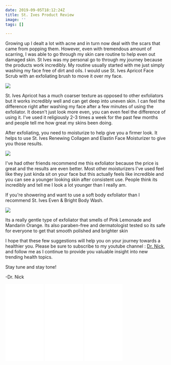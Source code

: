 ```yaml
---
date: 2019-09-05T18:12:24Z
title: St. Ives Product Review
image: ''
tags: []

---
```

Growing up I dealt a lot with acne and in turn now deal with the scars that came from popping them. However, even with tremendous amount of scarring, I was able to go through my skin care routine to help even out damaged skin. St Ives was my personal go to through my journey because the products work incredibly. My routine usually started with me just simply washing my face free of dirt and oils. I would use St. Ives Apricot Face Scrub with an exfoliating brush to move it over my face.

<a href="https://www.amazon.com/St-Ives-Apricot-Blemish-Control/dp/B00OQQM1MY/ref=as_li_ss_il?ie=UTF8&linkCode=li3&tag=commoncentsan-20&linkId=35280d6a6c15573deb36e0fad8a41f6b&language=en_US" target="_blank"><img border="0" src="//ws-na.amazon-adsystem.com/widgets/q?_encoding=UTF8&ASIN=B00OQQM1MY&Format=_SL250_&ID=AsinImage&MarketPlace=US&ServiceVersion=20070822&WS=1&tag=commoncentsan-20&language=en_US" ></a><img src="https://ir-na.amazon-adsystem.com/e/ir?t=commoncentsan-20&language=en_US&l=li3&o=1&a=B00OQQM1MY" width="1" height="1" border="0" alt="" style="border:none !important; margin:0px !important;" />

St. Ives Apricot has a much coarser texture as opposed to other exfoliators but it works incredibly well and can get deep into uneven skin. I can feel the difference right after washing my face after a few minutes of using the exfoliator. It doesn't just look more even, you can even feel the difference of using it. I've used it religiously 2-3 times a week for the past few months and people tell me how great my skins been doing.

After exfoliating, you need to moisturize to help give you a firmer look. It helps to use St. Ives Renewing Collagen and Elastin Face Moisturizer to give you those results.

<a href="https://www.amazon.com/Ives-Collagen-Elastin-Moisturizer-Timeless/dp/B00FS7MS0K/ref=as_li_ss_il?ie=UTF8&linkCode=li3&tag=commoncentsan-20&linkId=ec3713a68792c00cef5904f7d4223e71&language=en_US" target="_blank"><img border="0" src="//ws-na.amazon-adsystem.com/widgets/q?_encoding=UTF8&ASIN=B00FS7MS0K&Format=_SL250_&ID=AsinImage&MarketPlace=US&ServiceVersion=20070822&WS=1&tag=commoncentsan-20&language=en_US" ></a><img src="https://ir-na.amazon-adsystem.com/e/ir?t=commoncentsan-20&language=en_US&l=li3&o=1&a=B00FS7MS0K" width="1" height="1" border="0" alt="" style="border:none !important; margin:0px !important;" />

I've had other friends recommend me this exfoliator because the price is great and the results are even better. Most other moisturizers I've used feel like they just kinda sit on your face but this actually feels like incredible and you can see a younger looking skin after consistent use. People think its incredibly and tell me I look a lot younger than I really am.

If you're showering and want to use a soft body exfoliator than I recommend St. Ives Even & Bright Body Wash.

<a href="https://www.amazon.com/Ives-Bright-Lemon-Mandarin-Orange/dp/B00QVIS6II/ref=as_li_ss_il?ie=UTF8&linkCode=li3&tag=commoncentsan-20&linkId=576e7d62f1cf0a60bb2b88febb7fd304&language=en_US" target="_blank"><img border="0" src="//ws-na.amazon-adsystem.com/widgets/q?_encoding=UTF8&ASIN=B00QVIS6II&Format=_SL250_&ID=AsinImage&MarketPlace=US&ServiceVersion=20070822&WS=1&tag=commoncentsan-20&language=en_US" ></a><img src="https://ir-na.amazon-adsystem.com/e/ir?t=commoncentsan-20&language=en_US&l=li3&o=1&a=B00QVIS6II" width="1" height="1" border="0" alt="" style="border:none !important; margin:0px !important;" />

Its a really gentle type of exfoliator that smells of Pink Lemonade and Mandarin Orange. Its also paraben-free and dermatologist tested so its safe for everyone to get that smooth polished and brighter skin

I hope that these few suggestions will help you on your journey towards a healthier you. Please be sure to subscribe to my youtube channel : <a href="https://www.youtube.com/channel/UCsHqu8IYwBjNLYk2MrNIxuw">Dr. Nick</a>, and follow me as I continue to provide you valuable insight into new trending health topics.

Stay tune and stay tone!

\-Dr. Nick
<iframe style="width:120px;height:240px;" marginwidth="0" marginheight="0" scrolling="no" frameborder="0" src="//ws-na.amazon-adsystem.com/widgets/q?ServiceVersion=20070822&OneJS=1&Operation=GetAdHtml&MarketPlace=US&source=ss&ref=as_ss_li_til&ad_type=product_link&tracking_id=commoncentsan-20&language=en_US&marketplace=amazon&region=US&placement=B00OQQM1MY&asins=B00OQQM1MY&linkId=5ca3cdb8b4ae0f4f56af78afea9f6b4f&show_border=true&link_opens_in_new_window=true"></iframe>
<iframe style="width:120px;height:240px;" marginwidth="0" marginheight="0" scrolling="no" frameborder="0" src="//ws-na.amazon-adsystem.com/widgets/q?ServiceVersion=20070822&OneJS=1&Operation=GetAdHtml&MarketPlace=US&source=ss&ref=as_ss_li_til&ad_type=product_link&tracking_id=commoncentsan-20&language=en_US&marketplace=amazon&region=US&placement=B00FS7MS0K&asins=B00FS7MS0K&linkId=a3da0f996cfc2bf8a72a348d3fff1e0f&show_border=true&link_opens_in_new_window=true"></iframe>
<iframe style="width:120px;height:240px;" marginwidth="0" marginheight="0" scrolling="no" frameborder="0" src="//ws-na.amazon-adsystem.com/widgets/q?ServiceVersion=20070822&OneJS=1&Operation=GetAdHtml&MarketPlace=US&source=ss&ref=as_ss_li_til&ad_type=product_link&tracking_id=commoncentsan-20&language=en_US&marketplace=amazon&region=US&placement=B00QVIS6II&asins=B00QVIS6II&linkId=1db586f6ae317a0be7f9226206b3a62d&show_border=true&link_opens_in_new_window=true"></iframe>